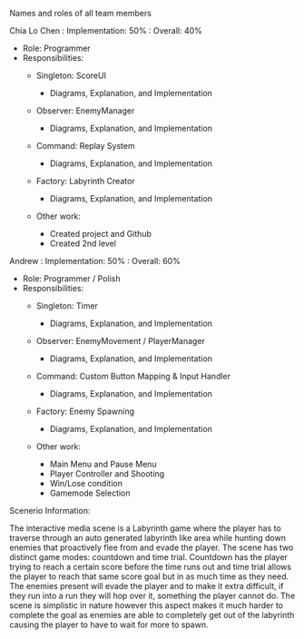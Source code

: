 Names and roles of all team members

Chia Lo Chen : Implementation: 50% : Overall: 40%

- Role: Programmer
- Responsibilities:
  - Singleton: ScoreUI
    - Diagrams, Explanation, and Implementation 
  - Observer: EnemyManager
    - Diagrams, Explanation, and Implementation 
  - Command: Replay System
    - Diagrams, Explanation, and Implementation
  - Factory: Labyrinth Creator
    - Diagrams, Explanation, and Implementation 

  - Other work:
    - Created project and Github
    - Created 2nd level

Andrew : Implementation: 50% : Overall: 60%

- Role: Programmer / Polish
- Responsibilities:
  - Singleton: Timer
    - Diagrams, Explanation, and Implementation 
  - Observer: EnemyMovement / PlayerManager
    - Diagrams, Explanation, and Implementation 
  - Command: Custom Button Mapping & Input Handler
    - Diagrams, Explanation, and Implementation
  - Factory: Enemy Spawning
    - Diagrams, Explanation, and Implementation

  - Other work:
    -  Main Menu and Pause Menu
    -  Player Controller and Shooting
    -  Win/Lose condition
    -  Gamemode Selection
  

Scenerio Information:

The interactive media scene is a Labyrinth game where the player has to traverse through an auto generated labyrinth like area while hunting down enemies that proactively flee from and evade the player. The scene has two distinct game modes: countdown and time trial. Countdown has the player trying to reach a certain score before the time runs out and time trial allows the player to reach that same score goal but in as much time as they need. The enemies present will evade the player and to make it extra difficult, if they run into a run they will hop over it, something the player cannot do. The scene is simplistic in nature however this aspect makes it much harder to complete the goal as enemies are able to completely get out of the labyrinth causing the player to have to wait for more to spawn.

